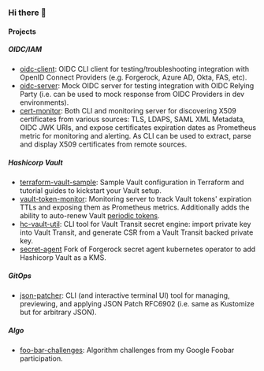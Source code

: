 ### Hi there 👋

<!--
**vdbulcke/vdbulcke** is a ✨ _special_ ✨ repository because its `README.md` (this file) appears on your GitHub profile.

Here are some ideas to get you started:

- 🔭 I’m currently working on ...
- 🌱 I’m currently learning ...
- 👯 I’m looking to collaborate on ...
- 🤔 I’m looking for help with ...
- 💬 Ask me about ...
- 📫 How to reach me: ...
- 😄 Pronouns: ...
- ⚡ Fun fact: ...
-->

#### Projects 

##### OIDC/IAM

- [oidc-client](https://github.com/vdbulcke/oidc-client-demo): OIDC CLI client for testing/troubleshooting integration with OpenID Connect Providers (e.g. Forgerock, Azure AD, Okta, FAS, etc).
- [oidc-server](https://github.com/vdbulcke/oidc-server-demo): Mock OIDC server for testing integration with OIDC Relying Party (i.e. can be used to mock response from OIDC Providers in dev environments). 
- [cert-monitor](https://github.com/vdbulcke/cert-monitor): Both CLI and monitoring server for discovering X509 certificates from various sources: TLS, LDAPS, SAML XML Metadata, OIDC JWK URIs, and expose certificates expiration dates as Prometheus metric for monitoring and alerting. As CLI can be used to extract, parse and display X509 certificates from remote sources.



##### Hashicorp Vault

- [terraform-vault-sample](https://github.com/vdbulcke/terraform-vault-sample): Sample Vault configuration in Terraform and tutorial guides to kickstart your Vault setup. 
- [vault-token-monitor](https://github.com/vdbulcke/vault-token-monitor): Monitoring server to track Vault tokens' expiration  TTLs and exposing them as Prometheus metrics. Additionally adds the ability to auto-renew Vault [periodic tokens](https://developer.hashicorp.com/vault/docs/concepts/tokens#periodic-tokens).
- [hc-vault-util](https://github.com/vdbulcke/hc-vault-util): CLI tool for Vault Transit secret engine: import private key into Vault Transit, and generate CSR from a Vault Transit backed private key.
- [secret-agent](https://github.com/vdbulcke/secret-agent/tree/feature/vault) Fork of Forgerock secret agent kubernetes operator to add Hashicorp Vault as a KMS.

##### GitOps 

- [json-patcher](https://github.com/vdbulcke/json-patcher): CLI (and interactive terminal UI) tool for managing, previewing, and applying JSON Patch RFC6902 (i.e. same as Kustomize but for arbitrary JSON).


##### Algo

- [foo-bar-challenges](https://github.com/vdbulcke/foo-bar-challenges): Algorithm challenges from my Google Foobar participation.
